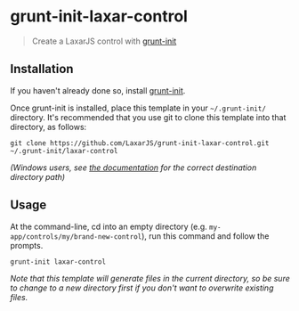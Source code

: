 # grunt-init-laxar-control

> Create a LaxarJS control with [grunt-init][]

[grunt-init]: http://gruntjs.com/project-scaffolding


## Installation

If you haven't already done so, install [grunt-init][].

Once grunt-init is installed, place this template in your `~/.grunt-init/` directory. It's recommended that you use git to clone this template into that directory, as follows:

```
git clone https://github.com/LaxarJS/grunt-init-laxar-control.git ~/.grunt-init/laxar-control
```

_(Windows users, see [the documentation][grunt-init] for the correct destination directory path)_


## Usage

At the command-line, cd into an empty directory (e.g. `my-app/controls/my/brand-new-control`), run this command and follow the prompts.

```
grunt-init laxar-control
```

_Note that this template will generate files in the current directory, so be sure to change to a new directory first if you don't want to overwrite existing files._
